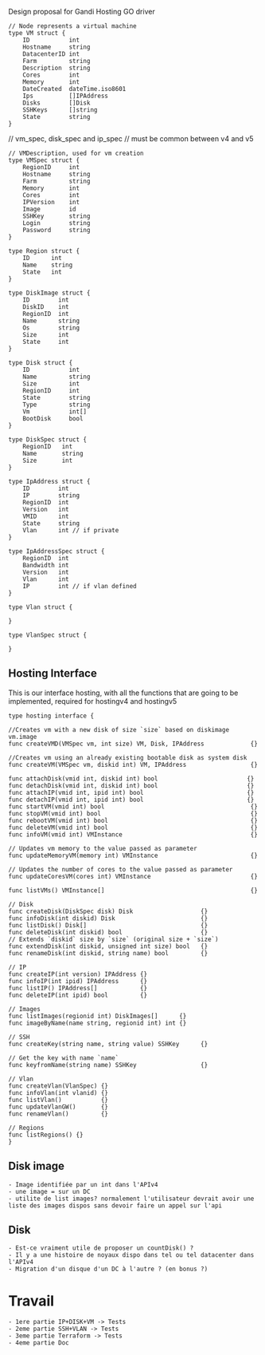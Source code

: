 Design proposal for Gandi Hosting GO driver

```
// Node represents a virtual machine
type VM struct {
	ID           int
	Hostname     string
	DatacenterID int
	Farm         string
	Description  string
	Cores        int
	Memory       int
	DateCreated  dateTime.iso8601
	Ips          []IPAddress
	Disks        []Disk
	SSHKeys      []string
	State        string
}
```
// vm_spec, disk_spec and ip_spec
// must be common between v4 and v5
```
// VMDescription, used for vm creation
type VMSpec struct {
	RegionID     int
	Hostname     string
	Farm         string
	Memory       int
	Cores        int
	IPVersion    int
	Image        id
	SSHKey       string
	Login        string
	Password     string
}
```

```
type Region struct {
	ID      int
	Name    string
	State   int
}
```

```
type DiskImage struct {
	ID        int
	DiskID    int
	RegionID  int
	Name      string
	Os        string
	Size      int
	State     int
}
```

```
type Disk struct {
	ID           int
	Name         string
	Size         int
	RegionID     int
	State        string
	Type         string
	Vm           int[]
	BootDisk     bool
}
```

```
type DiskSpec struct {
	RegionID   int
	Name       string
	Size       int
}
```

```
type IpAddress struct {
	ID        int
	IP        string
	RegionID  int
	Version   int
	VMID      int
	State     string
	Vlan      int // if private
}
```

```
type IpAddressSpec struct {
	RegionID  int
	Bandwidth int
	Version   int
	Vlan      int
	IP        int // if vlan defined
}
```

```
type Vlan struct {

}
```

```
type VlanSpec struct {

}
```

## Hosting Interface

This is our interface hosting, with all the functions that are going to be implemented, required for hostingv4 and hostingv5

```
type hosting interface {

//Creates vm with a new disk of size `size` based on diskimage vm.image
func createVMD(VMSpec vm, int size) VM, Disk, IPAddress             {}

//Creates vm using an already existing bootable disk as system disk
func createVM(VMSpec vm, diskid int) VM, IPAddress                  {}

func attachDisk(vmid int, diskid int) bool                         {}
func detachDisk(vmid int, diskid int) bool                         {}
func attachIP(vmid int, ipid int) bool                             {}
func detachIP(vmid int, ipid int) bool                             {}
func startVM(vmid int) bool                                         {}
func stopVM(vmid int) bool                                          {}
func rebootVM(vmid int) bool                                        {}
func deleteVM(vmid int) bool                                        {}
func infoVM(vmid int) VMInstance                                    {}

// Updates vm memory to the value passed as parameter
func updateMemoryVM(memory int) VMInstance                          {}

// Updates the number of cores to the value passed as parameter
func updateCoresVM(cores int) VMInstance                            {}

func listVMs() VMInstance[]                                         {}

// Disk
func createDisk(DiskSpec disk) Disk                   {}
func infoDisk(int diskid) Disk                        {}
func listDisk() Disk[]                                {}
func deleteDisk(int diskid) bool                      {}
// Extends `diskid` size by `size` (original size + `size`)
func extendDisk(int diskid, unsigned int size) bool   {}
func renameDisk(int diskid, string name) bool         {}

// IP
func createIP(int version) IPAddress {}
func infoIP(int ipid) IPAddress      {}
func listIP() IPAddress[]            {}
func deleteIP(int ipid) bool         {}

// Images
func listImages(regionid int) DiskImages[]      {}
func imageByName(name string, regionid int) int {}

// SSH
func createKey(string name, string value) SSHKey      {}

// Get the key with name `name`
func keyfromName(string name) SSHKey                  {}

// Vlan
func createVlan(VlanSpec) {}
func infoVlan(int vlanid) {}
func listVlan()           {}
func updateVlanGW()       {}
func renameVlan()         {}

// Regions
func listRegions() {}
}
```



## Disk image
	- Image identifiée par un int dans l'APIv4
	- une image = sur un DC
	- utilite de list images? normalement l'utilisateur devrait avoir une liste des images dispos sans devoir faire un appel sur l'api
## Disk
	- Est-ce vraiment utile de proposer un countDisk() ?
	- Il y a une histoire de noyaux dispo dans tel ou tel datacenter dans l'APIv4
	- Migration d'un disque d'un DC à l'autre ? (en bonus ?)


# Travail
	- 1ere partie IP+DISK+VM -> Tests
	- 2eme partie SSH+VLAN -> Tests
	- 3eme partie Terraform -> Tests
	- 4eme partie Doc 
